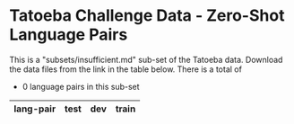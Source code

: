 # Tatoeba Challenge Data - Zero-Shot Language Pairs

This is a "subsets/insufficient.md" sub-set of the Tatoeba data.
Download the data files from the link in the table below.
There is a total of

* 0  language pairs in this sub-set

| lang-pair |    test    |    dev     |    train   |
|-----------|------------|------------|------------|
